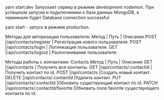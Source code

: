 yarn start:dev
Запускает сервер в режиме development nodemon.
При успешном запуске и подключениии к базе данных MongoDB, в терминале будет Database connection successful

yarn start - запуск в режиме production.

Методы для авторизации пользователя:
Метод | Путь | Описание
POST |/api/contacts/register | Регистрация нового пользователя.
POST |/api/contacts/login | Логинизация пользователя.
GET |/api/contacts/logout | Разлогинивание пользователя .

Методы работы с контактами:
Contacts
Метод | Путь | Описание
GET |/api/contacts | Получить все контакты.
GET |/api/contacts/:contactId | Получить контакт по id.
POST |/api/contacts |Создать новый контакт.
DELETE |/api/contacts/:contactId |Удалить контакт.
PUT |/api/contacts/:contactId |Обновить существующий контакт по id.
PATCH |/api/contacts/:contactId/favorite |Обновить поле favorite существующего контакта по id.
